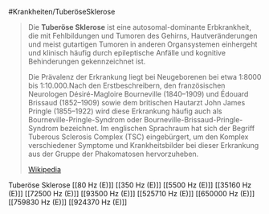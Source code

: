 #Krankheiten/TuberöseSklerose

> Die **Tuberöse Sklerose** ist eine autosomal-dominante Erbkrankheit, die mit Fehlbildungen und Tumoren des Gehirns, Hautveränderungen und meist gutartigen Tumoren in anderen Organsystemen einhergeht und klinisch häufig durch epileptische Anfälle und kognitive Behinderungen gekennzeichnet ist.
>
> Die Prävalenz der Erkrankung liegt bei Neugeborenen bei etwa 1:8000 bis 1:10.000.Nach den Erstbeschreibern, den französischen Neurologen Désiré-Magloire Bourneville (1840–1909) und Édouard Brissaud (1852–1909) sowie dem britischen Hautarzt John James Pringle (1855–1922) wird diese Erkrankung häufig auch als Bourneville-Pringle-Syndrom oder Bourneville-Brissaud-Pringle-Syndrom bezeichnet. Im englischen Sprachraum hat sich der Begriff Tuberous Sclerosis Complex (TSC) eingebürgert, um den Komplex verschiedener Symptome und Krankheitsbilder bei dieser Erkrankung aus der Gruppe der Phakomatosen hervorzuheben.
>
> [Wikipedia](https://de.wikipedia.org/wiki/Tuber%C3%B6se%20Sklerose)

Tuberöse Sklerose
[[80 Hz (E)]]
[[350 Hz (E)]]
[[5500 Hz (E)]]
[[35160 Hz (E)]]
[[72500 Hz (E)]]
[[93500 Hz (E)]]
[[525710 Hz (E)]]
[[650000 Hz (E)]]
[[759830 Hz (E)]]
[[924370 Hz (E)]]